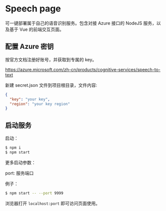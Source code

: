 # Speech page

可一键部署属于自己的语音识别服务。包含对接 Azure 接口的 NodeJS 服务，以及基于 Vue 的前端交互页面。

## 配置 Azure 密钥

按官方文档注册好账号，并获取到专属的 key。

https://azure.microsoft.com/zh-cn/products/cognitive-services/speech-to-text

新建 secret.json 文件到项目根目录，文件内容:

```json
{
  "key": "your key",
  "region": "your key region"
}
```

## 启动服务

启动：

```bash
$ npm i
$ npm start
```

更多启动参数：

port: 服务端口

例子：

```bash
$ npm start -- --port 9999
```

浏览器打开 `localhost:port` 即可访问页面使用。

